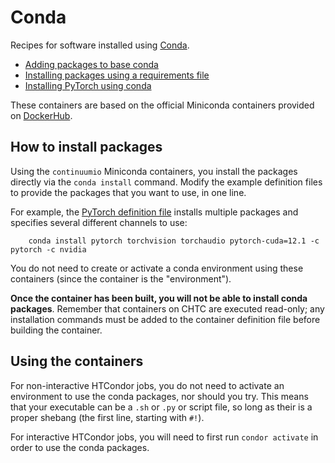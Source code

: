 # Conda

Recipes for software installed using [Conda](https://docs.conda.io/en/latest/).

- [Adding packages to base conda](base-conda)
- [Installing packages using a requirements file](conda-requirements)
- [Installing PyTorch using conda](conda-pytorch)

These containers are based on the official Miniconda containers provided on [DockerHub](https://hub.docker.com/r/continuumio/miniconda3).

## How to install packages

Using the `continuumio` Miniconda containers, you install the packages directly via the `conda install` command.
Modify the example definition files to provide the packages that you want to use, in one line.

For example, the [PyTorch definition file](conda-pytorch/conda-pytorch.def) installs multiple packages and specifies several different channels to use:

```
    conda install pytorch torchvision torchaudio pytorch-cuda=12.1 -c pytorch -c nvidia
```

You do not need to create or activate a conda environment using these containers (since the container is the "environment").

**Once the container has been built, you will not be able to install conda packages**.
Remember that containers on CHTC are executed read-only; any installation commands must be added to the container definition file before building the container.

## Using the containers

For non-interactive HTCondor jobs, you do not need to activate an environment to use the conda packages, nor should you try.
This means that your executable can be a `.sh` or `.py` or script file, so long as their is a proper shebang (the first line, starting with `#!`).

For interactive HTCondor jobs, you will need to first run `condor activate` in order to use the conda packages.